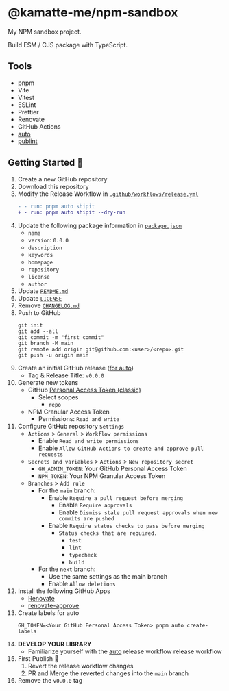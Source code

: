 # @kamatte-me/npm-sandbox

My NPM sandbox project.

Build ESM / CJS package with TypeScript.

## Tools

- pnpm
- Vite
- Vitest
- ESLint
- Prettier
- Renovate
- GitHub Actions
- [auto](https://github.com/intuit/auto)
- [publint](https://publint.dev/)

## Getting Started 🚀

1. Create a new GitHub repository
2. Download this repository
3. Modify the Release Workflow in [`.github/workflows/release.yml`](./.github/workflows/release.yml)
   ```diff
   - - run: pnpm auto shipit
   + - run: pnpm auto shipit --dry-run
   ```
4. Update the following package information in [`package.json`](./package.json)
   - `name`
   - `version`: `0.0.0`
   - `description`
   - `keywords`
   - `homepage`
   - `repository`
   - `license`
   - `author`
5. Update [`README.md`](./README.md)
6. Update [`LICENSE`](./LICENSE)
7. Remove [`CHANGELOG.md`](./CHANGELOG.md)
8. Push to GitHub
   ```shell
   git init
   git add --all
   git commit -m "first commit"
   git branch -M main
   git remote add origin git@github.com:<user>/<repo>.git
   git push -u origin main
   ```
9. Create an initial GitHub release ([for auto](https://github.com/intuit/auto/issues/2021#issuecomment-906116717))
   - Tag & Release Title: `v0.0.0`
10. Generate new tokens
    - GitHub [Personal Access Token (classic)](https://github.com/settings/tokens/new)
      - Select scopes
        - `repo`
    - NPM Granular Access Token
      - Permissions: `Read and write`
11. Configure GitHub repository `Settings`
    - `Actions` > `General` > `Workflow permissions`
      - Enable `Read and write permissions`
      - Enable `Allow GitHub Actions to create and approve pull requests`
    - `Secrets and variables` > `Actions` > `New repository secret`
      - `GH_ADMIN_TOKEN`: Your GitHub Personal Access Token
      - `NPM_TOKEN`: Your NPM Granular Access Token
    - `Branches` > `Add rule`
      - For the `main` branch:
        - Enable `Require a pull request before merging`
          - Enable `Require approvals`
          - Enable `Dismiss stale pull request approvals when new commits are pushed`
        - Enable `Require status checks to pass before merging`
          - `Status checks that are required.`
            - `test`
            - `lint`
            - `typecheck`
            - `build`
      - For the `next` branch:
        - Use the same settings as the main branch
        - Enable `Allow deletions`
12. Install the following GitHub Apps
    - [Renovate](https://github.com/settings/installations/32087651)
    - [renovate-approve](https://github.com/settings/installations/32308587)
13. Create labels for auto
    ```shell
    GH_TOKEN=<Your GitHub Personal Access Token> pnpm auto create-labels
    ```
14. **DEVELOP YOUR LIBRARY**
    - Familiarize yourself with the [auto](https://intuit.github.io/auto/) release workflow release workflow
15. First Publish 🎉
    1. Revert the release workflow changes
    2. PR and Merge the reverted changes into the `main` branch
16. Remove the `v0.0.0` tag
